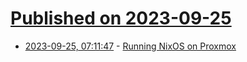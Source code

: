 # [Published on 2023-09-25](index.md)

* [2023-09-25, 07:11:47](https://lobste.rs/s/mai6ft/running_nixos_on_proxmox) - [Running NixOS on Proxmox](https://mtlynch.io/notes/nixos-proxmox/)
